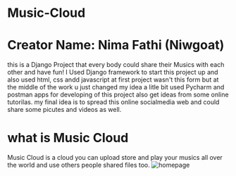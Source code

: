 # Music-Cloud
# Creator Name: Nima Fathi (Niwgoat)
this is a Django Project that every body could share their Musics with each other and have fun! 
I Used Django framework to start this project up
and also used html, css andd javascript 
at first project wasn't this form but at the middle of the work u just changed my idea a litle bit
used Pycharm and postman apps for developing of this project
also get ideas from some online tutorilas.
my final idea is to spread this online socialmedia web and could share some picutes and videos as well.
# what is Music Cloud
Music Cloud is a cloud you can upload store and play your musics all over the world and use others people shared files too.
![homepage](home/nima/Pictures/1.png)
